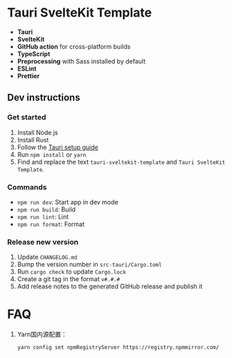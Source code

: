 # Tauri SvelteKit Template

- **Tauri**
- **SvelteKit**
- **GitHub action** for cross-platform builds
- **TypeScript**
- **Preprocessing** with Sass installed by default
- **ESLint**
- **Prettier**

## Dev instructions

### Get started

1. Install Node.js
2. Install Rust
3. Follow the [Tauri setup guide](https://tauri.app/v1/guides/getting-started/setup)
4. Run `npm install` or `yarn`
5. Find and replace the text `tauri-sveltekit-template` and `Tauri SvelteKit Template`.

### Commands
- `npm run dev`: Start app in dev mode
- `npm run build`: Build
- `npm run lint`: Lint
- `npm run format`: Format

### Release new version
1. Update `CHANGELOG.md`
2. Bump the version number in `src-tauri/Cargo.toml`
3. Run `cargo check` to update `Cargo.lock`
4. Create a git tag in the format `v#.#.#`
5. Add release notes to the generated GitHub release and publish it


# FAQ
1. Yarn国内源配置：

    ```
    yarn config set npmRegistryServer https://registry.npmmirror.com/
   ```
